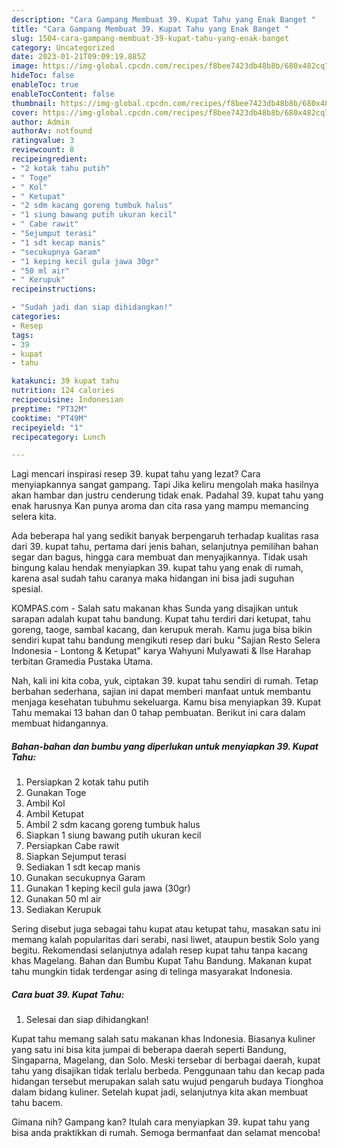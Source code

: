 ```yaml
---
description: "Cara Gampang Membuat 39. Kupat Tahu yang Enak Banget "
title: "Cara Gampang Membuat 39. Kupat Tahu yang Enak Banget "
slug: 1504-cara-gampang-membuat-39-kupat-tahu-yang-enak-banget
category: Uncategorized
date: 2023-01-21T09:09:19.885Z
image: https://img-global.cpcdn.com/recipes/f8bee7423db48b8b/680x482cq70/39-kupat-tahu-foto-resep-utama.jpg
hideToc: false
enableToc: true
enableTocContent: false
thumbnail: https://img-global.cpcdn.com/recipes/f8bee7423db48b8b/680x482cq70/39-kupat-tahu-foto-resep-utama.jpg
cover: https://img-global.cpcdn.com/recipes/f8bee7423db48b8b/680x482cq70/39-kupat-tahu-foto-resep-utama.jpg
author: Admin
authorAv: notfound
ratingvalue: 3
reviewcount: 8
recipeingredient:
- "2 kotak tahu putih"
- " Toge"
- " Kol"
- " Ketupat"
- "2 sdm kacang goreng tumbuk halus"
- "1 siung bawang putih ukuran kecil"
- " Cabe rawit"
- "Sejumput terasi"
- "1 sdt kecap manis"
- "secukupnya Garam"
- "1 keping kecil gula jawa 30gr"
- "50 ml air"
- " Kerupuk"
recipeinstructions:

- "Sudah jadi dan siap dihidangkan!"
categories:
- Resep
tags:
- 39
- kupat
- tahu

katakunci: 39 kupat tahu 
nutrition: 124 calories
recipecuisine: Indonesian
preptime: "PT32M"
cooktime: "PT49M"
recipeyield: "1"
recipecategory: Lunch

---
```



Lagi mencari inspirasi resep 39. kupat tahu yang lezat? Cara menyiapkannya sangat gampang. Tapi Jika keliru mengolah maka hasilnya akan hambar dan justru cenderung tidak enak. Padahal 39. kupat tahu yang enak harusnya Kan punya aroma dan cita rasa yang mampu memancing selera kita.


Ada beberapa hal yang sedikit banyak berpengaruh terhadap kualitas rasa dari 39. kupat tahu, pertama dari jenis bahan, selanjutnya pemilihan bahan segar dan bagus, hingga cara membuat dan menyajikannya. Tidak usah bingung kalau hendak menyiapkan 39. kupat tahu yang enak di rumah, karena asal sudah tahu caranya maka hidangan ini bisa jadi suguhan spesial.

KOMPAS.com - Salah satu makanan khas Sunda yang disajikan untuk sarapan adalah kupat tahu bandung. Kupat tahu terdiri dari ketupat, tahu goreng, taoge, sambal kacang, dan kerupuk merah. Kamu juga bisa bikin sendiri kupat tahu bandung mengikuti resep dari buku &#34;Sajian Resto Selera Indonesia - Lontong &amp; Ketupat&#34; karya Wahyuni Mulyawati &amp; Ilse Harahap terbitan Gramedia Pustaka Utama.


Nah, kali ini kita coba, yuk, ciptakan 39. kupat tahu sendiri di rumah. Tetap berbahan sederhana, sajian ini dapat memberi manfaat untuk membantu menjaga kesehatan tubuhmu sekeluarga. Kamu bisa menyiapkan 39. Kupat Tahu memakai 13 bahan dan 0 tahap pembuatan. Berikut ini cara dalam membuat hidangannya.

<!--inarticleads1-->

##### Bahan-bahan dan bumbu yang diperlukan untuk menyiapkan 39. Kupat Tahu:

1. Persiapkan 2 kotak tahu putih
1. Gunakan  Toge
1. Ambil  Kol
1. Ambil  Ketupat
1. Ambil 2 sdm kacang goreng tumbuk halus
1. Siapkan 1 siung bawang putih ukuran kecil
1. Persiapkan  Cabe rawit
1. Siapkan Sejumput terasi
1. Sediakan 1 sdt kecap manis
1. Gunakan secukupnya Garam
1. Gunakan 1 keping kecil gula jawa (30gr)
1. Gunakan 50 ml air
1. Sediakan  Kerupuk


Sering disebut juga sebagai tahu kupat atau ketupat tahu, masakan satu ini memang kalah popularitas dari serabi, nasi liwet, ataupun bestik Solo yang begitu. Rekomendasi selanjutnya adalah resep kupat tahu tanpa kacang khas Magelang. Bahan dan Bumbu Kupat Tahu Bandung. Makanan kupat tahu mungkin tidak terdengar asing di telinga masyarakat Indonesia. 

<!--inarticleads2-->

##### Cara buat 39. Kupat Tahu:


1. Selesai dan siap dihidangkan!

Kupat tahu memang salah satu makanan khas Indonesia. Biasanya kuliner yang satu ini bisa kita jumpai di beberapa daerah seperti Bandung, Singaparna, Magelang, dan Solo. Meski tersebar di berbagai daerah, kupat tahu yang disajikan tidak terlalu berbeda. Penggunaan tahu dan kecap pada hidangan tersebut merupakan salah satu wujud pengaruh budaya Tionghoa dalam bidang kuliner. Setelah kupat jadi, selanjutnya kita akan membuat tahu bacem. 

Gimana nih? Gampang kan? Itulah cara menyiapkan 39. kupat tahu yang bisa anda praktikkan di rumah. Semoga bermanfaat dan selamat mencoba!
